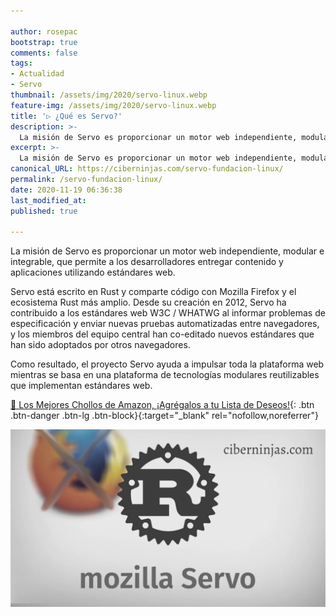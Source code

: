```yaml
---

author: rosepac
bootstrap: true
comments: false
tags:
- Actualidad
- Servo
thumbnail: /assets/img/2020/servo-linux.webp
feature-img: /assets/img/2020/servo-linux.webp
title: '▷ ¿Qué es Servo?'
description: >-
  La misión de Servo es proporcionar un motor web independiente, modular e integrable, que permite a los desarrolladores entregar contenido
excerpt: >-
  La misión de Servo es proporcionar un motor web independiente, modular e integrable, que permite a los desarrolladores entregar contenido
canonical_URL: https://ciberninjas.com/servo-fundacion-linux/
permalink: /servo-fundacion-linux/
date: 2020-11-19 06:36:38
last_modified_at: 
published: true

---
```


La misión de Servo es proporcionar un motor web independiente, modular e integrable, que permite a los desarrolladores entregar contenido y aplicaciones utilizando estándares web.

Servo está escrito en Rust y comparte código con Mozilla Firefox y el ecosistema Rust más amplio. Desde su creación en 2012, Servo ha contribuido a los estándares web W3C / WHATWG al informar problemas de especificación y enviar nuevas pruebas automatizadas entre navegadores, y los miembros del equipo central han co-editado nuevos estándares que han sido adoptados por otros navegadores.

Como resultado, el proyecto Servo ayuda a impulsar toda la plataforma web mientras se basa en una plataforma de tecnologías modulares reutilizables que implementan estándares web.

[🛒 Los Mejores Chollos de Amazon, ¡Agrégalos a tu Lista de Deseos!](/amazon/ "Los Mejores Chollos de Amazon, Ofertas Flash, Black Monday y Amazon Prime Day"){: .btn .btn-danger .btn-lg .btn-block}{:target="_blank" rel="nofollow,noreferrer"}

![](/assets/img/2020/servo-linux.webp)